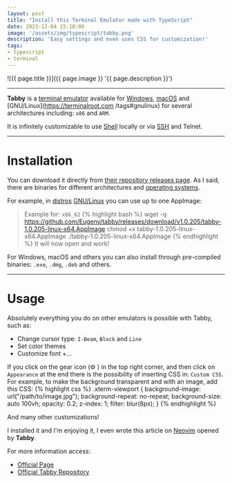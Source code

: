 ```yaml
---
layout: post
title: "Install this Terminal Emulator made with TypeScript"
date: 2023-12-04 15:18:06
image: '/assets/img/typescript/tabby.png'
description: 'Easy settings and even uses CSS for customization!'
tags:
- typescript
- terminal
---
```


![{{ page.title }}]({{ page.image }} '{{ page.description }}')


---

**Tabby** is a [terminal emulator](https://terminalroot.com/the-10-best-terminal-emulators-for-your-linux/) available for [Windows](https://terminalroot.com/tags#windows), [macOS](https://terminalroot.com/tags#macos) and [GNU/Linux](https://terminalroot.com /tags#gnulinux) for several architectures including: `x86` and `ARM`.

It is infinitely customizable to use [Shell](https://terminalroot.com/tags#shell) locally or via [SSH](https://terminalroot.com/tags#ssh) and Telnet.

---

# Installation
You can download it directly from [their repository releases page](https://github.com/Eugeny/tabby/releases/tag/v1.0.205). As I said, there are binaries for different architectures and [operating systems](https://terminalroot.com/tags/#sistemasoperacionais).

For example, in [distros](https://terminalroot.com/tags#distros) [GNU/Linux](https://terminalroot.com/tags#linux) you can use up to one AppImage:
> Example for: `x86_62`
{% highlight bash %}
wget -q https://github.com/Eugeny/tabby/releases/download/v1.0.205/tabby-1.0.205-linux-x64.AppImage
chmod +x tabby-1.0.205-linux-x64.AppImage
./tabby-1.0.205-linux-x64.AppImage
{% endhighlight %}
> It will now open and work!

For Windows, macOS and others you can also install through pre-compiled binaries: `.exe`, `.dmg`, `.deb` and others.

---

# Usage
Absolutely everything you do on other emulators is possible with Tabby, such as:
+ Change cursor type: `I-Beam`, `Block` and `Line`
+ Set color themes
+ Customize font
+...

If you click on the gear icon (⚙️ ) in the top right corner, and then click on `Appearance` at the end there is the possibility of inserting CSS in: `Custom CSS`. For example, to make the background transparent and with an image, add this CSS:
{% highlight css %}
.xterm-viewport {
    background-image: url("/path/to/image.jpg");
    background-repeat: no-repeat;
    background-size: auto 100vh;
    opacity: 0.2;
    z-index: 1;
    filter: blur(8px);
}
{% endhighlight %}

And many other customizations!

I installed it and I'm enjoying it, I even wrote this article on [Neovim](https://terminalroot.com/tags#neovim) opened by **Tabby**.

For more information access:
+ [Official Page](https://tabby.sh/)
+ [Official Tabby Repository](https://github.com/Eugeny/tabby)

